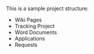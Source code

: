 This is a sample project structure:
- Wiki Pages
- Tracking Project
- Word Documents
- Applications
- Requests
